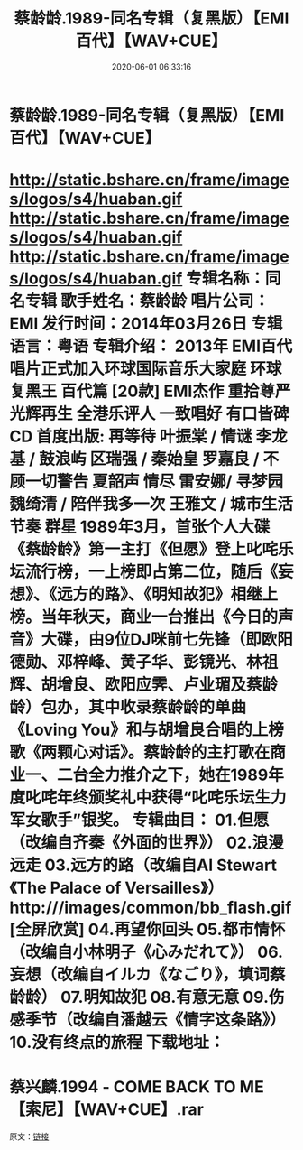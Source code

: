 ﻿---
title: 蔡龄龄.1989-同名专辑（复黑版）【EMI百代】【WAV+CUE】
date: 2020-06-01 06:33:16
categories: WAV车载音乐、镜像
tags: 国语流行
---
# 蔡龄龄.1989-同名专辑（复黑版）【EMI百代】【WAV+CUE】

http://static.bshare.cn/frame/images/logos/s4/huaban.gif
http://static.bshare.cn/frame/images/logos/s4/huaban.gif
http://static.bshare.cn/frame/images/logos/s4/huaban.gif
专辑名称：同名专辑
歌手姓名：蔡龄龄
唱片公司：EMI
发行时间：2014年03月26日
专辑语言：粤语
专辑介绍：
2013年 EMI百代唱片正式加入环球国际音乐大家庭
环球复黑王 百代篇 [20款]
EMI杰作 重拾尊严 光辉再生
全港乐评人 一致唱好 有口皆碑
CD 首度出版:
再等待 叶振棠 / 情谜 李龙基 / 鼓浪屿 区瑞强 / 秦始皇 罗嘉良 / 不顾一切警告 夏韶声
情尽 雷安娜/ 寻梦园 魏绮清 / 陪伴我多一次 王雅文 / 城市生活节奏 群星
1989年3月，首张个人大碟《蔡龄龄》第一主打《但愿》登上叱咤乐坛流行榜，一上榜即占第二位，随后《妄想》、《远方的路》、《明知故犯》相继上榜。当年秋天，商业一台推出《今日的声音》大碟，由9位DJ咪前七先锋（即欧阳德勋、邓梓峰、黄子华、彭镜光、林祖辉、胡增良、欧阳应霁、卢业瑂及蔡龄龄）包办，其中收录蔡龄龄的单曲《Loving
You》和与胡增良合唱的上榜歌《两颗心对话》。蔡龄龄的主打歌在商业一、二台全力推介之下，她在1989年度叱咤年终颁奖礼中获得“叱咤乐坛生力军女歌手”银奖。
专辑曲目：
01.但愿（改编自齐秦《外面的世界》）
02.浪漫远走
03.远方的路（改编自Al Stewart《The Palace of Versailles》）
http:///images/common/bb_flash.gif[全屏欣赏]
04.再望你回头
05.都市情怀（改编自小林明子《心みだれて》）
06.妄想（改编自イルカ《なごり》，填词蔡龄龄）
07.明知故犯
08.有意无意
09.伤感季节（改编自潘越云《情字这条路》）
10.没有终点的旅程
下载地址：
==============================
蔡兴麟.1994 - COME BACK TO
ME【索尼】【WAV+CUE】.rar
==============================
原文：[链接](https://blog.sina.com.cn/s/blog_1647c7e7601030mcs.html)